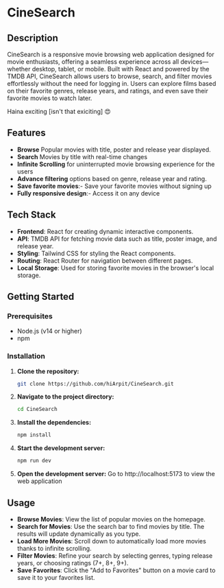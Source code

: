 
# CineSearch
## Description
CineSearch is a responsive movie browsing web application designed for movie enthusiasts, offering a seamless experience across all devices—whether desktop, tablet, or mobile. Built with React and powered by the TMDB API, CineSearch allows users to browse, search, and filter movies effortlessly without the need for logging in. Users can explore films based on their favorite genres, release years, and ratings, and even save their favorite movies to watch later.

Haina exciting [isn't that exiciting] 😍

## Features
- **Browse** Popular movies with title, poster and release year displayed.
- **Search** Movies by title with real-time changes
- **Infinite Scrolling** for uninterrupted movie browsing experience for the users
- **Advance filtering** options based on genre, release year and rating.
- **Save favorite movies**:- Save your favorite movies without signing up
- **Fully responsive design**:- Access it on any device

## Tech Stack
- **Frontend**: React for creating dynamic interactive components.
- **API**: TMDB API for fetching movie data such as title, poster image, and release year.
- **Styling**: Tailwind CSS for styling the React components.
- **Routing**: React Router for navigation between different pages.
- **Local Storage**: Used for storing favorite movies in the browser's local storage.

## Getting Started
### Prerequisites
- Node.js (v14 or higher)
- npm

### Installation
1. **Clone the repository:**
   ```bash
   git clone https://github.com/hiArpit/CineSearch.git

2. **Navigate to the project directory:**
    ```bash
    cd CineSearch

3. **Install the dependencies:**
    ```bash
    npm install

4. **Start the development server:**
    ```bash
    npm run dev

5. **Open the development server:**
Go to http://localhost:5173 to view the web application

## Usage
- **Browse Movies**: View the list of popular movies on the homepage.
- **Search for Movies**: Use the search bar to find movies by title. The results will update dynamically as you type.
- **Load More Movies**: Scroll down to automatically load more movies thanks to infinite scrolling.
- **Filter Movies**: Refine your search by selecting genres, typing release years, or choosing ratings (7+, 8+, 9+).
- **Save Favorites**: Click the "Add to Favorites" button on a movie card to save it to your favorites list.
